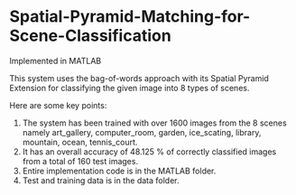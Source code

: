 # Spatial-Pyramid-Matching-for-Scene-Classification

Implemented in MATLAB

This system uses the bag-of-words approach with its Spatial Pyramid Extension for classifying the given image into 8 types of scenes.

Here are some key points:
1. The system has been trained with over 1600 images from the 8 scenes namely art_gallery, computer_room, garden, ice_scating, library, mountain, ocean, tennis_court.
2. It has an overall accuracy of 48.125 % of correctly classified images from a total of 160 test images.
3. Entire implementation code is in the MATLAB folder.
4. Test and training data is in the data folder.





